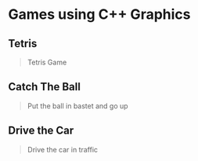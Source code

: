 # Games using C++ Graphics

## Tetris
> Tetris Game
 
## Catch The Ball
> Put the ball in bastet and go up

## Drive the Car
> Drive the car in traffic
